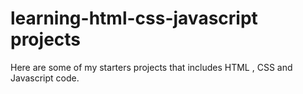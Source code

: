 # learning-html-css-javascript projects

Here are some of my starters projects that includes HTML , CSS and Javascript code.
